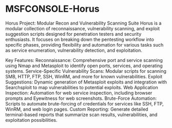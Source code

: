 # MSFCONSOLE-Horus
Horus Project: Modular Recon and Vulnerability Scanning Suite
Horus is a modular collection of reconnaissance, vulnerability scanning, and exploit suggestion scripts designed for penetration testers and security enthusiasts. It focuses on breaking down the pentesting workflow into specific phases, providing flexibility and automation for various tasks such as service enumeration, vulnerability detection, and exploitation.

Key Features:
Reconnaissance: Comprehensive port and service scanning using Nmap and Metasploit to identify open ports, services, and operating systems.
Service-Specific Vulnerability Scans: Modular scripts for scanning SMB, HTTP, FTP, SSH, WinRM, and more for known vulnerabilities.
Exploit Suggestions: Dynamic generation of Metasploit exploits and integration with Searchsploit to map vulnerabilities to potential exploits.
Web Application Inspection: Automation for web service inspection, including browser prompts and Eyewitness for web screenshots.
Brute-Force Automation: Scripts to automate brute-forcing of credentials for services like SSH, FTP, WinRM, and web login pages.
Custom Reporting: Generate detailed terminal-based reports that summarize scan results, vulnerabilities, and exploitation possibilities.
